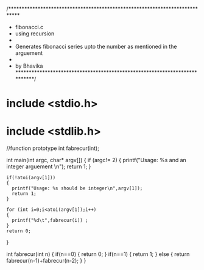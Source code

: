 /****************************************************************************
 * fibonacci.c
 * using recursion
 * 
 * Generates fibonacci series upto the number as mentioned in the arguement
 *
 * by Bhavika
 ***************************************************************************/

# include <stdio.h>
# include <stdlib.h>
 

//function prototype 
int fabrecur(int);

int 
main(int argc, char* argv[])
{
    if (argc!= 2)
    {
      printf("Usage: %s and an integer arguement \n");
      return 1;
    }
    
     
    if(!atoi(argv[1]))
    {
      printf("Usage: %s should be integer\n",argv[1]);
      return 1;
    }
    
    for (int i=0;i<atoi(argv[1]);i++)
    {
      printf("%d\t",fabrecur(i)) ;
    }
    return 0;

}


int fabrecur(int n)
{
    if(n==0)
    {
      return 0;
    } 
    if(n==1)
    {
      return 1;
    }
    else
    {
      return fabrecur(n-1)+fabrecur(n-2);
    }
} 
